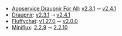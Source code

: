 * [Appservice Draupnir For All](https://github.com/the-draupnir-project/Draupnir): [v2.3.1](https://github.com/the-draupnir-project/Draupnir/releases/tag/v2.3.1) ⇾ [v2.4.1](https://github.com/the-draupnir-project/Draupnir/releases/tag/v2.4.1)
* [Draupnir](https://github.com/the-draupnir-project/Draupnir): [v2.3.1](https://github.com/the-draupnir-project/Draupnir/releases/tag/v2.3.1) ⇾ [v2.4.1](https://github.com/the-draupnir-project/Draupnir/releases/tag/v2.4.1)
* [Fluffychat](https://github.com/krille-chan/fluffychat): [v1.27.0](https://github.com/krille-chan/fluffychat/releases/tag/v1.27.0) ⇾ [v2.0.0](https://github.com/krille-chan/fluffychat/releases/tag/v2.0.0)
* [Miniflux](https://github.com/miniflux/v2): [2.2.9](https://github.com/miniflux/v2/releases/tag/2.2.9) ⇾ [2.2.10](https://github.com/miniflux/v2/releases/tag/2.2.10)
